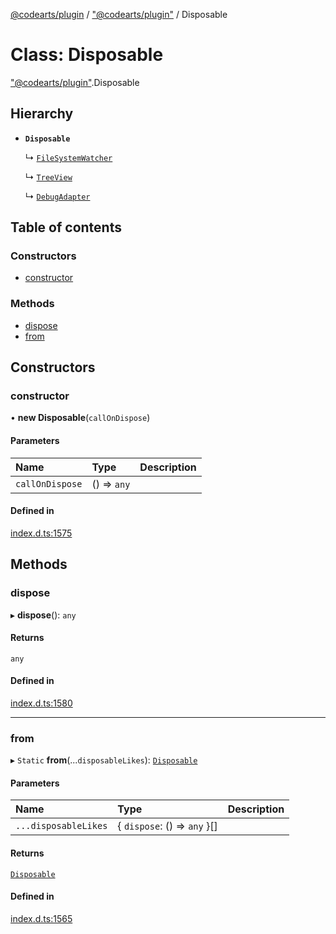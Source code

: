 [@codearts/plugin](../README.md) / ["@codearts/plugin"](../modules/_codearts_plugin_.md) / Disposable

# Class: Disposable

["@codearts/plugin"](../modules/_codearts_plugin_.md).Disposable

## Hierarchy

- **`Disposable`**

  ↳ [`FileSystemWatcher`](../interfaces/codearts_plugin_.FileSystemWatcher.md)

  ↳ [`TreeView`](../interfaces/codearts_plugin_.TreeView.md)

  ↳ [`DebugAdapter`](../interfaces/codearts_plugin_.DebugAdapter.md)

## Table of contents

### Constructors

- [constructor](codearts_plugin_.Disposable.md#constructor)

### Methods

- [dispose](codearts_plugin_.Disposable.md#dispose)
- [from](codearts_plugin_.Disposable.md#from)

## Constructors

### constructor

• **new Disposable**(`callOnDispose`)

#### Parameters

| Name | Type | Description |
| :------ | :------ | :------ |
| `callOnDispose` | () => `any` |  |

#### Defined in

[index.d.ts:1575](https://github.com/huaweicloud/cloudide-plugin-api/blob/b58031b/index.d.ts#L1575)

## Methods

### dispose

▸ **dispose**(): `any`

#### Returns

`any`

#### Defined in

[index.d.ts:1580](https://github.com/huaweicloud/cloudide-plugin-api/blob/b58031b/index.d.ts#L1580)

___

### from

▸ `Static` **from**(...`disposableLikes`): [`Disposable`](codearts_plugin_.Disposable.md)

#### Parameters

| Name | Type | Description |
| :------ | :------ | :------ |
| `...disposableLikes` | { `dispose`: () => `any`  }[] |  |

#### Returns

[`Disposable`](codearts_plugin_.Disposable.md)

#### Defined in

[index.d.ts:1565](https://github.com/huaweicloud/cloudide-plugin-api/blob/b58031b/index.d.ts#L1565)

